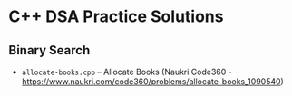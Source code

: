 # C++ DSA Practice Solutions

## Binary Search
- `allocate-books.cpp` – Allocate Books (Naukri Code360 - https://www.naukri.com/code360/problems/allocate-books_1090540)
